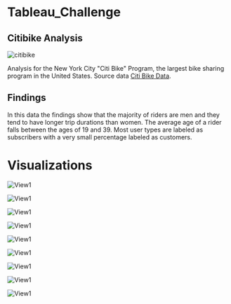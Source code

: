 # Tableau_Challenge

## Citibike Analysis 

![citibike](https://user-images.githubusercontent.com/46179696/61336265-96270600-a7e5-11e9-8482-2cfe8727771f.jpg)

Analysis for the New York City "Citi Bike" Program, the largest bike sharing program in the United States. Source data [Citi Bike Data](https://www.citibikenyc.com/system-data).

## Findings
In this data the findings show that the majority of riders are men and they tend to have longer trip durations than women. The average age of a rider falls between the ages of 19 and 39. Most user types are labeled as subscribers with a very small percentage labeled as customers.

# Visualizations
![View1](Images/popular_location.png)

![View1](Images/popularity_over_time.png)

![View1](Images/top_location.png)

![View1](Images/2017_growth.png)

![View1](Images/avg_bike_distance.png)

![View1](Images/femal_ridership.png)

![View1](Images/customer_base.png)

![View1](Images/limitation.png)

![View1](Images/peakhours.png)



